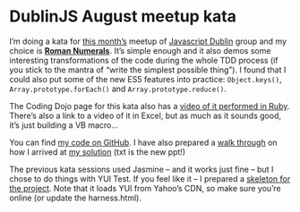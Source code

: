 # DublinJS August meetup kata

<p>I’m doing a kata for <a href="http://www.meetup.com/Javascript-Dublin/events/27369271/">this month’s</a> meetup of <a href="https://groups.google.com/group/dublinjs">Javascript Dublin</a> group and my choice is <a href="http://codingdojo.org/cgi-bin/wiki.pl?KataRomanNumerals"><strong>Roman Numerals</strong></a>. It’s simple enough and it also demos some interesting transformations of the code during the whole TDD process (if you stick to the mantra of “write the simplest possible thing”). I found that I could also put some of the new ES5 features into practice: <code>Object.keys()</code>, <code>Array.prototype.forEach()</code> and <code>Array.prototype.reduce()</code>.</p>
<p>The Coding Dojo page for this kata also has a <a href="http://vimeo.com/15104374">video of it performed in Ruby</a>. There’s also a link to a video of it in Excel, but as much as it sounds good, it’s just building a VB macro…</p>
<p>You can find <a href="https://github.com/dymonaz/dublinjs">my code on GitHub</a>. I have also prepared a <a href="https://github.com/dymonaz/dublinjs/blob/master/roman_numbers.walkthrough.txt">walk through</a> on how I arrived at <a href="https://github.com/dymonaz/dublinjs/tree/master/20110814.roman_numbers">my solution</a> (txt is the new ppt!)</p>
<p>The previous kata sessions used Jasmine – and it works just fine – but I chose to do things with YUI Test. If you feel like it – I prepared a <a href="https://github.com/dymonaz/dublinjs/tree/master/yui-test-harness">skeleton for the project</a>. Note that it loads YUI from Yahoo’s CDN, so make sure you’re online (or update the harness.html).</p>
